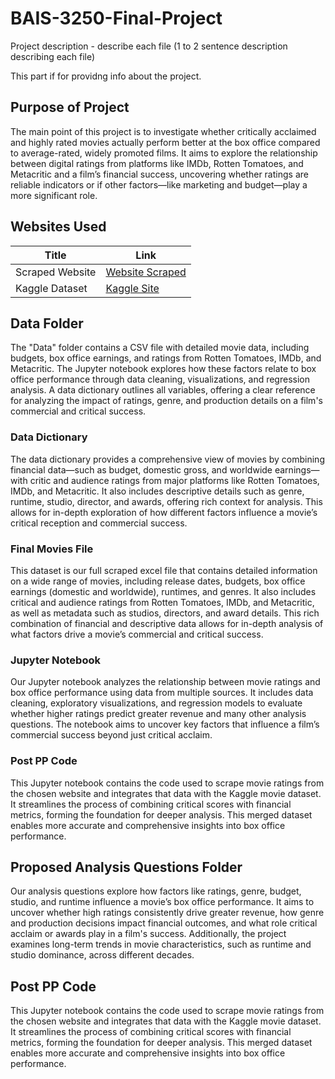 # BAIS-3250-Final-Project

Project description - describe each file (1 to 2 sentence description describing each file)

This part if for providng info about the project. 

## Purpose of Project
The main point of this project is to investigate whether critically acclaimed and highly rated movies actually perform better at the box office compared to average-rated, widely promoted films. It aims to explore the relationship between digital ratings from platforms like IMDb, Rotten Tomatoes, and Metacritic and a film’s financial success, uncovering whether ratings are reliable indicators or if other factors—like marketing and budget—play a more significant role.

## Websites Used
| Title | Link |
| ------ | ------ |
| Scraped Website | [Website Scraped][PlDb] |
| Kaggle Dataset | [Kaggle Site][PlGh] |

   [PlDb]: <https://www.movierankings.net/README.md>
   [PlGh]: <https://www.kaggle.com/datasets/dahvid/movie-budgets-and-revenues/README.md>

## Data Folder
The "Data" folder contains a CSV file with detailed movie data, including budgets, box office earnings, and ratings from Rotten Tomatoes, IMDb, and Metacritic. The Jupyter notebook explores how these factors relate to box office performance through data cleaning, visualizations, and regression analysis. A data dictionary outlines all variables, offering a clear reference for analyzing the impact of ratings, genre, and production details on a film's commercial and critical success.

### Data Dictionary
The data dictionary provides a comprehensive view of movies by combining financial data—such as budget, domestic gross, and worldwide earnings—with critic and audience ratings from major platforms like Rotten Tomatoes, IMDb, and Metacritic. It also includes descriptive details such as genre, runtime, studio, director, and awards, offering rich context for analysis. This allows for in-depth exploration of how different factors influence a movie’s critical reception and commercial success.

### Final Movies File
This dataset is our full scraped excel file that contains detailed information on a wide range of movies, including release dates, budgets, box office earnings (domestic and worldwide), runtimes, and genres. It also includes critical and audience ratings from Rotten Tomatoes, IMDb, and Metacritic, as well as metadata such as studios, directors, and award details. This rich combination of financial and descriptive data allows for in-depth analysis of what factors drive a movie’s commercial and critical success.

### Jupyter Notebook
Our Jupyter notebook analyzes the relationship between movie ratings and box office performance using data from multiple sources. It includes data cleaning, exploratory visualizations, and regression models to evaluate whether higher ratings predict greater revenue and many other analysis questions. The notebook aims to uncover key factors that influence a film’s commercial success beyond just critical acclaim.

### Post PP Code
This Jupyter notebook contains the code used to scrape movie ratings from the chosen website and integrates that data with the Kaggle movie dataset. It streamlines the process of combining critical scores with financial metrics, forming the foundation for deeper analysis. This merged dataset enables more accurate and comprehensive insights into box office performance.

## Proposed Analysis Questions Folder
Our analysis questions explore how factors like ratings, genre, budget, studio, and runtime influence a movie’s box office performance. It aims to uncover whether high ratings consistently drive greater revenue, how genre and production decisions impact financial outcomes, and what role critical acclaim or awards play in a film's success. Additionally, the project examines long-term trends in movie characteristics, such as runtime and studio dominance, across different decades.

## Post PP Code
This Jupyter notebook contains the code used to scrape movie ratings from the chosen website and integrates that data with the Kaggle movie dataset. It streamlines the process of combining critical scores with financial metrics, forming the foundation for deeper analysis. This merged dataset enables more accurate and comprehensive insights into box office performance.
